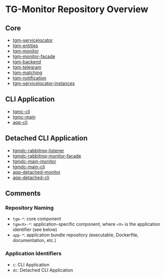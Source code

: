 # TG-Monitor Repository Overview

## Core

- [tgm-servicelocator](https://github.com/TG-Monitor/tgm-servicelocator)
- [tgm-entities](https://github.com/TG-Monitor/tgm-entities)
- [tgm-monitor](https://github.com/TG-Monitor/tgm-monitor)
- [tgm-monitor-facade](https://github.com/TG-Monitor/tgm-monitor-facade)
- [tgm-backend](https://github.com/TG-Monitor/tgm-backend)
- [tgm-telegram](https://github.com/TG-Monitor/tgm-telegram)
- [tgm-matching](https://github.com/TG-Monitor/tgm-matching)
- [tgm-notification](https://github.com/TG-Monitor/tgm-notification)
- [tgm-servicelocator-instances](https://github.com/TG-Monitor/tgm-servicelocator-instances)

## CLI Application

- [tgmc-cli](https://github.com/TG-Monitor/tgmc-cli)
- [tgmc-main](https://github.com/TG-Monitor/tgmc-main)
- [app-cli](https://github.com/TG-Monitor/app-cli)

## Detached CLI Application

- [tgmdc-rabbitmq-listener](https://github.com/TG-Monitor/tgmdc-rabbitmq-listener)
- [tgmdc-rabbitmq-monitor-facade](https://github.com/TG-Monitor/tgmdc-rabbitmq-monitor-facade)
- [tgmdc-main-monitor](https://github.com/TG-Monitor/tgmdc-main-monitor)
- [tgmdc-main-cli](https://github.com/TG-Monitor/tgmdc-main-cli)
- [app-detached-monitor](https://github.com/TG-Monitor/app-detached-monitor)
- [app-detached-cli](https://github.com/TG-Monitor/app-detached-cli)

## Comments

### Repository Naming

- `tgm-*`: core component
- `tgm<X>-*`: application-specific component, where `<X>` is the application identifier (see below)
- `app-*`: application bundle repository (executable, Dockerfile, documentation, etc.)

### Application Identifiers

- `c`: CLI Application
- `dc`: Detached CLI Application

